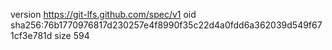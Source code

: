 version https://git-lfs.github.com/spec/v1
oid sha256:76b1770976817d230257e4f8990f35c22d4a0fdd6a362039d549f671cf3e781d
size 594
